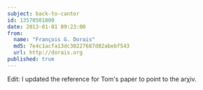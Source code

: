```yaml
---
subject: back-to-cantor
id: 13570501800
date: 2013-01-01 09:23:00
from:
  name: "François G. Dorais"
  md5: 7e4c1acfa13dc30227687d82abebf543
  url: http://dorais.org
published: true
---
```

Edit: I updated the reference for Tom's paper to point to the arχiv.
